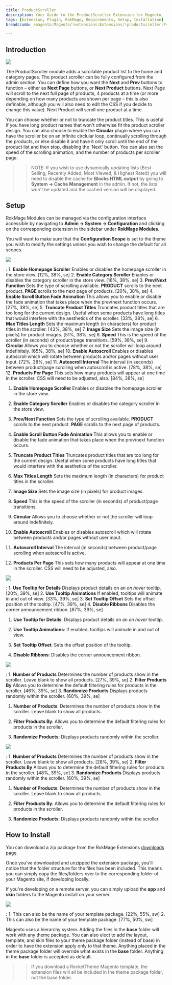 ```yaml
---
title: ProductScroller
description: Your Guide to the ProductScroller Extension for Magento
tags: [Extension, Plugin, RokMage, Requirements, Setup, Installation]
breadcrumb: /magento:Magento/!extensions:Extensions/!productscroller:ProductScroller

---
```


Introduction
-----

![][demo]

The ProductScroller module adds a scrollable product list to the home and category pages. The product scroller can be fully configured from the admin section. You can define how you want the **Next** and **Prev** buttons to function – either as **Next Page** buttons, or **Next Product** buttons. Next Page will scroll to the next full page of products, 4 products at a time (or more depending on how many products are shown per page – this is also definable, although you will also need to edit the CSS if you decide to change this value). Next Product will scroll one product at a time.

You can choose whether or not to truncate the product titles. This is useful if you have long product names that won't otherwise fit the product scroller design. You can also choose to enable the **Circular** plugin where you can have the scroller be on an infinite circlular loop, continually scrolling through the products, or else disable it and have it only scroll until the end of the product list and then stop, disabling the 'Next' button. You can also set the speed of the scrolling animation, and the number of products per scroller page.

>> NOTE: If you wish to use dynamically updating lists (﻿Best-Selling, Recently Added, Most Viewed, & Highest Rated﻿)﻿ you will need to disable the cache for **Blocks HTML output** by going to **System -> Cache Management** in the admin. If not, the lists won't be updated and the cached version will be displayed. 

Setup
-----

RokMage Modules can be managed via the configuration interface accessible by navigating to **Admin -> System -> Configuration** and clicking on the corresponding extension in the sidebar under **RokMage Modules**. 

You will want to make sure that the **Configuration Scope** is set to the theme you wish to modify the settings unless you wish to change the default for all scopes.

![][extension1]

:	1. **Enable Homepage Scroller** Enables or disables the homepage scroller in the store view. [12%, 38%, se]
	2. **Enable Category Scroller** Enables or disables the category scroller in the store view. [16%, 38%, se]
	3. **Prev/Next Function** Sets the type of scrolling available. **PRODUCT** scrolls to the next product. **PAGE** scrolls to the next page of products. [20%, 38%, se]
	4. **Enable Scroll Button Fade Animation** This allows you to enable or disable the fade animation that takes place when the prev/next function occurs. [27%, 38%, se]
	5. **Truncate Product Titles** Truncates product titles that are too long for the current design. Useful when some products have long titles that would interfere with the aesthetics of the scroller. [33%, 38%, se]
	6. **Max Titles Length** Sets the maximum length (in characters) for product titles in the scroller. [43%, 38%, se]
	7. **Image Size** Sets the image size (in pixels) for product images. [51%, 38%, se]
	8. **Speed** This is the speed of the scroller (in seconds) of product/page transitions. [59%, 38%, se]
	9. **Circular** Allows you to choose whether or not the scroller will loop around indefinitely. [65%, 38%, se]
	10. **Enable Autoscroll** Enables or disables autoscroll which will rotate between products and/or pages without user input. [72%, 38%, se]
	11. **Autoscroll Interval** The interval (in seconds) between product/page scrolling when autoscroll is active. [78%, 38%, se]
	12. **Products Per Page** This sets how many products will appear at one time in the scroller. CSS will need to be adjusted, also. [84%, 38%, se]

1. **Enable Homepage Scroller** Enables or disables the homepage scroller in the store view.

2. **Enable Category Scroller** Enables or disables the category scroller in the store view.

3. **Prev/Next Function** Sets the type of scrolling available. **PRODUCT** scrolls to the next product. **PAGE** scrolls to the next page of products.

4. **Enable Scroll Button Fade Animation** This allows you to enable or disable the fade animation that takes place when the prev/next function occurs.

5. **Truncate Product Titles** Truncates product titles that are too long for the current design. Useful when some products have long titles that would interfere with the aesthetics of the scroller.

6. **Max Titles Length** Sets the maximum length (in characters) for product titles in the scroller.

7. **Image Size** Sets the image size (in pixels) for product images.

8. **Speed** This is the speed of the scroller (in seconds) of product/page transitions.

9. **Circular** Allows you to choose whether or not the scroller will loop around indefinitely.

10. **Enable Autoscroll** Enables or disables autoscroll which will rotate between products and/or pages without user input.

11. **Autoscroll Interval** The interval (in seconds) between product/page scrolling when autoscroll is active.

12. **Products Per Page** This sets how many products will appear at one time in the scroller. CSS will need to be adjusted, also.

![][extension2]

:	1. **Use Tooltip for Details** Displays product details on an *on hover* tooltip. [20%, 39%, se]
	2. **Use Tooltip Animations** If enabled, tooltips will animate in and out of view. [33%, 39%, se]
	3. **Set Tooltip Offset** Sets the offset position of the tooltip. [47%, 39%, se]
	4. **Disable Ribbons** Disables the corner announcement ribbon. [67%, 39%, se]

1. **Use Tooltip for Details**: Displays product details on an *on hover* tooltip.

2. **Use Tooltip Animations**: If enabled, tooltips will animate in and out of view.

3. **Set Tooltip Offset**: Sets the offset position of the tooltip.

4. **Disable Ribbons**: Disables the corner announcement ribbon.

![][extension3]

:	1. **Number of Products** Determines the number of products show in the scroller. Leave blank to show all products. [27%, 39%, se]
	2. **Filter Products By** Allows you to determine the default filtering rules for products in the scroller. [46%, 39%, se]
	3. **Randomize Products** Displays products randomly within the scroller. [60%, 39%, se]

1. **Number of Products**: Determines the number of products show in the scroller. Leave blank to show all products.

2. **Filter Products By**: Allows you to determine the default filtering rules for products in the scroller.

3. **Randomize Products**: Displays products randomly within the scroller.

![][extension4]

:	1. **Number of Products** Determines the number of products show in the scroller. Leave blank to show all products. [28%, 39%, se]
	2. **Filter Products By** Allows you to determine the default filtering rules for products in the scroller. [48%, 39%, se]
	3. **Randomize Products** Displays products randomly within the scroller. [60%, 39%, se]

1. **Number of Products**: Determines the number of products show in the scroller. Leave blank to show all products.

2. **Filter Products By**: Allows you to determine the default filtering rules for products in the scroller.

3. **Randomize Products**: Displays products randomly within the scroller.

How to Install
-----

You can download a zip package from the RokMage Extensions [downloads page][download].

Once you've downloaded and unzipped the extension package, you'll notice that the folder structure for the files has been included. This means you can simply copy the files/folders over to the corresponding folder of your Magento site, if developing locally. 

If you're developing on a remote server, you can simply upload the **app** and **skin** folders to the Magento install on your server.

![][installation]

:	1. This can also be the name of your template package. [22%, 55%, sw]
	2. This can also be the name of your template package. [77%, 50%, sw]

Magento uses a hierarchy system. Adding the files in the **base** folder will work with any theme package. You can also elect to add the layout, template, and skin files to your theme package folder (instead of base) in order to have the extension apply only to that theme. Anything placed in the theme package folder will override what exists in the **base** folder. Anything in the **base** folder is accepted as default.

>> If you download a RocketTheme Magento template, the extension files will all be included in the theme package folder, not the base folder.

[installation]: assets/installation.jpg
[download]: http://www.rockettheme.com/magento-downloads/1807-extension
[extension1]: assets/extension_1.jpeg
[extension2]: assets/extension_2.jpeg
[extension3]: assets/extension_3.jpeg
[extension4]: assets/extension_4.jpeg
[demo]: assets/demo_productscroller.jpeg
[demo2]: assets/demo_productscroller_2.jpeg